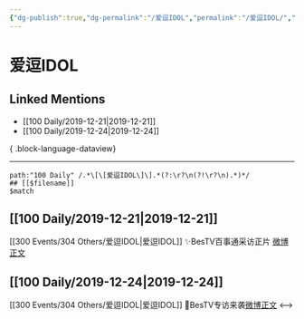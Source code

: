```yaml
---
{"dg-publish":true,"dg-permalink":"/爱逗IDOL","permalink":"/爱逗IDOL/","created":"2023-04-01T20:30:51.000+08:00","updated":"2023-04-10T17:11:53.000+08:00"}
---
```


# 爱逗IDOL

## Linked Mentions
- [[100 Daily/2019-12-21\|2019-12-21]]
- [[100 Daily/2019-12-24\|2019-12-24]]

{ .block-language-dataview}

---

```expander
path:"100 Daily" /.*\[\[爱逗IDOL\]\].*(?:\r?\n(?!\r?\n).*)*/
## [[$filename]]
$match
```
## [[100 Daily/2019-12-21\|2019-12-21]]
[[300 Events/304 Others/爱逗IDOL\|爱逗IDOL]]
✨BesTV百事通采访正片 [微博正文](https://m.weibo.cn/6466290670/4452028958633446)

## [[100 Daily/2019-12-24\|2019-12-24]]
[[300 Events/304 Others/爱逗IDOL\|爱逗IDOL]]
🎄BesTV专访来袭[微博正文](https://m.weibo.cn/6466290670/4453119033288250)
<-->